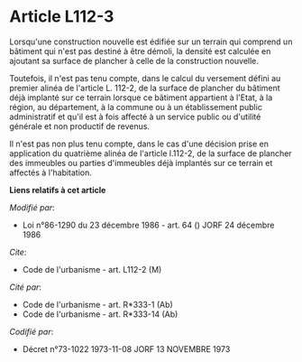 # Article L112-3

Lorsqu'une construction nouvelle est édifiée sur un terrain qui comprend un bâtiment qui n'est pas destiné à être démoli, la
densité est calculée en ajoutant sa surface de plancher à celle de la construction nouvelle.

Toutefois, il n'est pas tenu compte, dans le calcul du versement défini au premier alinéa de l'article L. 112-2, de la
surface de plancher du bâtiment déjà implanté sur ce terrain lorsque ce bâtiment appartient à l'Etat, à la région, au
département, à la commune ou à un établissement public administratif et qu'il est à fois affecté à un service public ou
d'utilité générale et non productif de revenus.

Il n'est pas non plus tenu compte, dans le cas d'une décision prise en application du quatrième alinéa de l'article l.112-2,
de la surface de plancher des immeubles ou parties d'immeubles déjà implantés sur ce terrain et affectés à l'habitation.

**Liens relatifs à cet article**

_Modifié par_:

  - Loi n°86-1290 du 23 décembre 1986 - art. 64 () JORF 24 décembre 1986

_Cite_:

  - Code de l'urbanisme - art. L112-2 (M)

_Cité par_:

  - Code de l'urbanisme - art. R*333-1 (Ab)
  - Code de l'urbanisme - art. R*333-14 (Ab)

_Codifié par_:

  - Décret n°73-1022 1973-11-08 JORF 13 NOVEMBRE 1973
